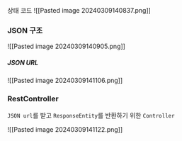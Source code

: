 
상태 코드
![[Pasted image 20240309140837.png]]

### JSON 구조

![[Pasted image 20240309140905.png]]

##### JSON URL
![[Pasted image 20240309141106.png]]

### RestController

`JSON url`를 받고 `ResponseEntity`를 반환하기 위한 `Controller`

![[Pasted image 20240309141122.png]]



